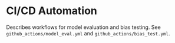 # CI/CD Automation

Describes workflows for model evaluation and bias testing.
See `github_actions/model_eval.yml` and `github_actions/bias_test.yml`.